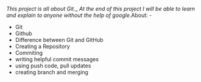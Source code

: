 _This project is all about Git.__
*At the end of this project I will be able to learn and explain to anyone
without the help of google*.About: -
* Git
* Github
* Difference between Git and GitHub
* Creating a Repository
* Commiting
* writing helpful commit messages
* using push code, pull updates
* creating branch and merging
